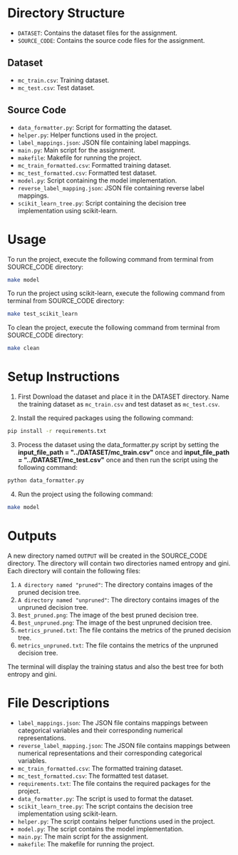 # Directory Structure

- `DATASET`: Contains the dataset files for the assignment.
- `SOURCE_CODE`: Contains the source code files for the assignment.

## Dataset

- `mc_train.csv`: Training dataset.
- `mc_test.csv`: Test dataset.

## Source Code

- `data_formatter.py`: Script for formatting the dataset.
- `helper.py`: Helper functions used in the project.
- `label_mappings.json`: JSON file containing label mappings.
- `main.py`: Main script for the assignment.
- `makefile`: Makefile for running the project.
- `mc_train_formatted.csv`: Formatted training dataset.
- `mc_test_formatted.csv`: Formatted test dataset.
- `model.py`: Script containing the model implementation.
- `reverse_label_mapping.json`: JSON file containing reverse label mappings.
- `scikit_learn_tree.py`: Script containing the decision tree implementation using scikit-learn.

# Usage

To run the project, execute the following command from terminal from SOURCE_CODE directory:

```bash
make model
```
To run the project using scikit-learn, execute the following command from terminal from SOURCE_CODE directory:

```bash
make test_scikit_learn
```
To clean the project, execute the following command from terminal from SOURCE_CODE directory:

```bash
make clean
```

# Setup Instructions

1. First Download the dataset and place it in the DATASET directory. Name the training dataset as `mc_train.csv` and test dataset as `mc_test.csv`.

2. Install the required packages using the following command:

```bash
pip install -r requirements.txt
``` 
3. Process the dataset using the data_formatter.py script by setting the **input_file_path = "../DATASET/mc_train.csv"** once and **input_file_path = "../DATASET/mc_test.csv"** once and then run the script using the following command:

```bash
python data_formatter.py
```

4. Run the project using the following command:

```bash
make model
```
# Outputs
A new directory named `OUTPUT` will be created in the SOURCE_CODE directory. The directory will contain two directories named entropy and gini. Each directory will contain the following files:
1. `A directory named "pruned"`: The directory contains images of the pruned decision tree.
2. `A directory named "unpruned"`: The directory contains images of the unpruned decision tree.
3. `Best_pruned.png`: The image of the best pruned decision tree.
4. `Best_unpruned.png`: The image of the best unpruned decision tree.
5. `metrics_pruned.txt`: The file contains the metrics of the pruned decision tree.
6. `metrics_unpruned.txt`: The file contains the metrics of the unpruned decision tree.

The terminal will display the training status and also the best tree for both entropy and gini.

# File Descriptions

- `label_mappings.json`: The JSON file contains mappings between categorical variables and their corresponding numerical representations.
- `reverse_label_mapping.json`: The JSON file contains mappings between numerical representations and their corresponding categorical variables.
- `mc_train_formatted.csv`: The formatted training dataset.
- `mc_test_formatted.csv`: The formatted test dataset.
- `requirements.txt`: The file contains the required packages for the project.
- `data_formatter.py`: The script is used to format the dataset.
- `scikit_learn_tree.py`: The script contains the decision tree implementation using scikit-learn.
- `helper.py`: The script contains helper functions used in the project.
- `model.py`: The script contains the model implementation.
- `main.py`: The main script for the assignment.
- `makefile`: The makefile for running the project.
